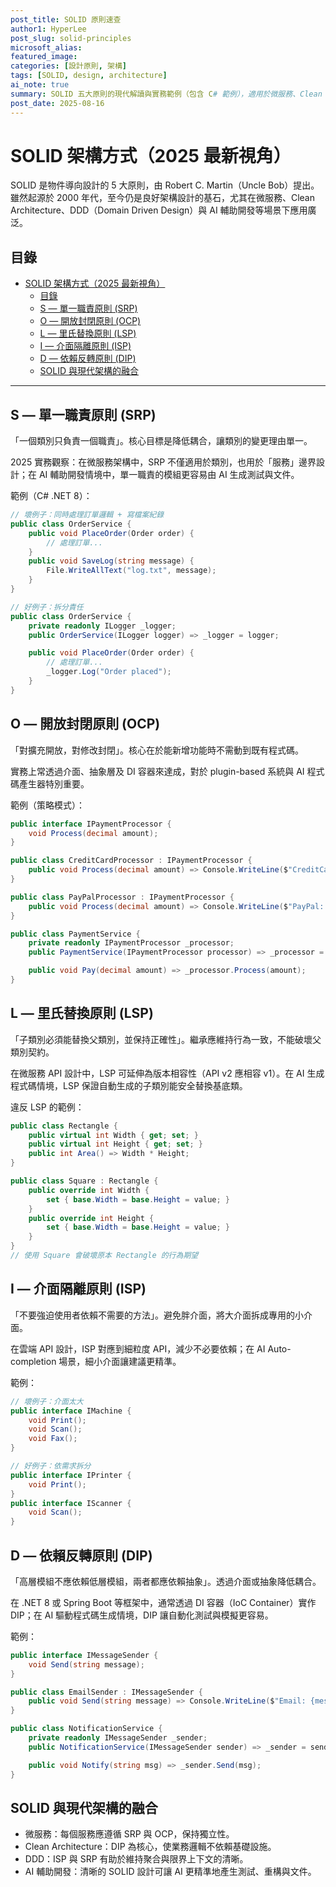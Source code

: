 ```yaml
---
post_title: SOLID 原則速查
author1: HyperLee
post_slug: solid-principles
microsoft_alias:
featured_image:
categories: [設計原則, 架構]
tags: [SOLID, design, architecture]
ai_note: true
summary: SOLID 五大原則的現代解讀與實務範例（包含 C# 範例），適用於微服務、Clean Architecture 與 AI 輔助開發場景。
post_date: 2025-08-16
---
```


# SOLID 架構方式（2025 最新視角）

SOLID 是物件導向設計的 5 大原則，由 Robert C. Martin（Uncle Bob）提出。雖然起源於 2000 年代，至今仍是良好架構設計的基石，尤其在微服務、Clean Architecture、DDD（Domain Driven Design）與 AI 輔助開發等場景下應用廣泛。

## 目錄

- [SOLID 架構方式（2025 最新視角）](#solid-架構方式2025-最新視角)
  - [目錄](#目錄)
  - [S — 單一職責原則 (SRP)](#s--單一職責原則-srp)
  - [O — 開放封閉原則 (OCP)](#o--開放封閉原則-ocp)
  - [L — 里氏替換原則 (LSP)](#l--里氏替換原則-lsp)
  - [I — 介面隔離原則 (ISP)](#i--介面隔離原則-isp)
  - [D — 依賴反轉原則 (DIP)](#d--依賴反轉原則-dip)
  - [SOLID 與現代架構的融合](#solid-與現代架構的融合)

---

## S — 單一職責原則 (SRP)

「一個類別只負責一個職責」。核心目標是降低耦合，讓類別的變更理由單一。

2025 實務觀察：在微服務架構中，SRP 不僅適用於類別，也用於「服務」邊界設計；在 AI 輔助開發情境中，單一職責的模組更容易由 AI 生成測試與文件。

範例（C# .NET 8）：

```csharp
// 壞例子：同時處理訂單邏輯 + 寫檔案紀錄
public class OrderService {
    public void PlaceOrder(Order order) {
        // 處理訂單...
    }
    public void SaveLog(string message) {
        File.WriteAllText("log.txt", message);
    }
}

// 好例子：拆分責任
public class OrderService {
    private readonly ILogger _logger;
    public OrderService(ILogger logger) => _logger = logger;

    public void PlaceOrder(Order order) {
        // 處理訂單...
        _logger.Log("Order placed");
    }
}
```

## O — 開放封閉原則 (OCP)

「對擴充開放，對修改封閉」。核心在於能新增功能時不需動到既有程式碼。

實務上常透過介面、抽象層及 DI 容器來達成，對於 plugin-based 系統與 AI 程式碼產生器特別重要。

範例（策略模式）：

```csharp
public interface IPaymentProcessor {
    void Process(decimal amount);
}

public class CreditCardProcessor : IPaymentProcessor {
    public void Process(decimal amount) => Console.WriteLine($"CreditCard: {amount}");
}

public class PayPalProcessor : IPaymentProcessor {
    public void Process(decimal amount) => Console.WriteLine($"PayPal: {amount}");
}

public class PaymentService {
    private readonly IPaymentProcessor _processor;
    public PaymentService(IPaymentProcessor processor) => _processor = processor;

    public void Pay(decimal amount) => _processor.Process(amount);
}
```

## L — 里氏替換原則 (LSP)

「子類別必須能替換父類別，並保持正確性」。繼承應維持行為一致，不能破壞父類別契約。

在微服務 API 設計中，LSP 可延伸為版本相容性（API v2 應相容 v1）。在 AI 生成程式碼情境，LSP 保證自動生成的子類別能安全替換基底類。

違反 LSP 的範例：

```csharp
public class Rectangle {
    public virtual int Width { get; set; }
    public virtual int Height { get; set; }
    public int Area() => Width * Height;
}

public class Square : Rectangle {
    public override int Width {
        set { base.Width = base.Height = value; }
    }
    public override int Height {
        set { base.Width = base.Height = value; }
    }
}
// 使用 Square 會破壞原本 Rectangle 的行為期望
```

## I — 介面隔離原則 (ISP)

「不要強迫使用者依賴不需要的方法」。避免胖介面，將大介面拆成專用的小介面。

在雲端 API 設計，ISP 對應到細粒度 API，減少不必要依賴；在 AI Auto-completion 場景，細小介面讓建議更精準。

範例：

```csharp
// 壞例子：介面太大
public interface IMachine {
    void Print();
    void Scan();
    void Fax();
}

// 好例子：依需求拆分
public interface IPrinter {
    void Print();
}
public interface IScanner {
    void Scan();
}
```

## D — 依賴反轉原則 (DIP)

「高層模組不應依賴低層模組，兩者都應依賴抽象」。透過介面或抽象降低耦合。

在 .NET 8 或 Spring Boot 等框架中，通常透過 DI 容器（IoC Container）實作 DIP；在 AI 驅動程式碼生成情境，DIP 讓自動化測試與模擬更容易。

範例：

```csharp
public interface IMessageSender {
    void Send(string message);
}

public class EmailSender : IMessageSender {
    public void Send(string message) => Console.WriteLine($"Email: {message}");
}

public class NotificationService {
    private readonly IMessageSender _sender;
    public NotificationService(IMessageSender sender) => _sender = sender;

    public void Notify(string msg) => _sender.Send(msg);
}
```

## SOLID 與現代架構的融合

- 微服務：每個服務應遵循 SRP 與 OCP，保持獨立性。
- Clean Architecture：DIP 為核心，使業務邏輯不依賴基礎設施。
- DDD：ISP 與 SRP 有助於維持聚合與限界上下文的清晰。
- AI 輔助開發：清晰的 SOLID 設計可讓 AI 更精準地產生測試、重構與文件。
